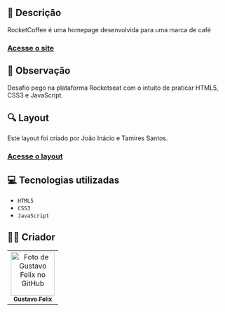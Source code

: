 ## 📄 Descrição
RocketCoffee é uma homepage desenvolvida para uma marca de café

### <a href="">Acesse o site</a>

## 📑 Observação
Desafio pego na plataforma Rocketseat com o intuito de praticar HTML5, CSS3 e JavaScript.

## 🔍 Layout
Este layout foi criado por João Inácio e Tamires Santos.
### <a href="https://comforting-puppy-56b897.netlify.app/">Acesse o layout</a>

## 💻 Tecnologias utilizadas

- ``HTML5``
- ``CSS3``
- ``JavaScript``

## 🧑‍💻 Criador

<table>
  <tr>
    <td align="center">
      <a href="https://github.com/guusfelix2015">
        <img src="https://avatars.githubusercontent.com/u/54154635?v=4" width="100px;" alt="Foto de Gustavo Felix no GitHub"/><br>
        <sub>
          <b>Gustavo Felix</b>
        </sub>
      </a>
    </td>
  </tr>
</table>
